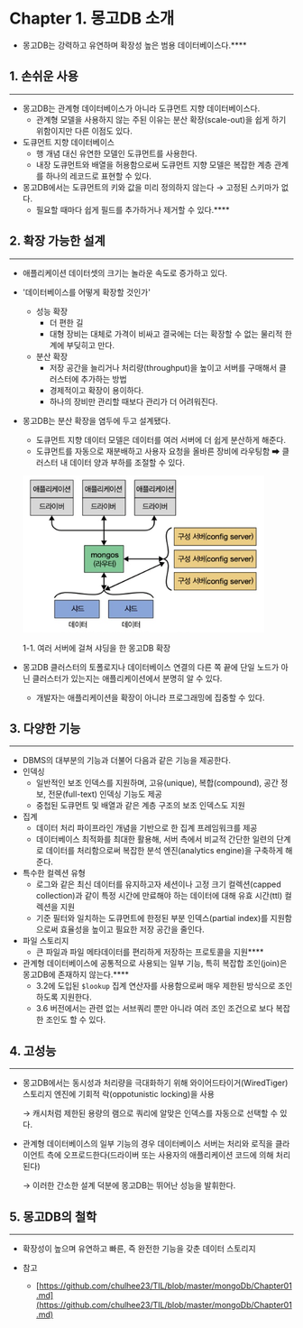 # Chapter 1. 몽고DB 소개

- 몽고DB는 강력하고 유연하며 확장성 높은 범용 데이터베이스다.****

## 1. 손쉬운 사용

---

- 몽고DB는 관계형 데이터베이스가 아니라 도큐먼트 지향 데이터베이스다.
    - 관계형 모델을 사용하지 않는 주된 이유는 분산 확장(scale-out)을 쉽게 하기 위함이지만 다른 이점도 있다.
- 도큐먼트 지향 데이터베이스
    - 행 개념 대신 유연한 모델인 도큐먼트를 사용한다.
    - 내장 도큐먼트와 배열을 허용함으로써 도큐먼트 지향 모델은 복잡한 계층 관계를 하나의 레코드로 표현할 수 있다.
- 몽고DB에서는 도큐먼트의 키와 값을 미리 정의하지 않는다 → 고정된 스키마가 없다.
    - 필요할 때마다 쉽게 필드를 추가하거나 제거할 수 있다.****

## 2. 확장 가능한 설계

---

- 애플리케이션 데이터셋의 크기는 놀라운 속도로 증가하고 있다.
- '데이터베이스를 어떻게 확장할 것인가'
    - 성능 확장
        - 더 편한 길
        - 대형 장비는 대체로 가격이 비싸고 결국에는 더는 확장할 수 없는 물리적 한계에 부딪히고 만다.
    - 분산 확장
        - 저장 공간을 늘리거나 처리량(throughput)을 높이고 서버를 구매해서 클러스터에 추가하는 방법
        - 경제적이고 확장이 용이하다.
        - 하나의 장비만 관리할 때보다 관리가 더 어려워진다.
- 몽고DB는 분산 확장을 염두에 두고 설계됐다.
    - 도큐먼트 지향 데이터 모델은 데이터를 여러 서버에 더 쉽게 분산하게 해준다.
    - 도큐먼트를 자동으로 재분배하고 사용자 요청을 올바른 장비에 라우팅함 ➡ 클러스터 내 데이터 양과 부하를 조절할 수 있다.
    
    ![1-1. 여러 서버에 걸쳐 샤딩을 한 몽고DB 확장](./image/1/Untitled.png)
    
    1-1. 여러 서버에 걸쳐 샤딩을 한 몽고DB 확장
    
- 몽고DB 클러스터의 토폴로지나 데이터베이스 연결의 다른 쪽 끝에 단일 노드가 아닌 클러스터가 있는지는 애플리케이션에서 분명히 알 수 있다.
    - 개발자는 애플리케이션을 확장이 아니라 프로그래밍에 집중할 수 있다.

## 3. 다양한 기능

---

- DBMS의 대부분의 기능과 더불어 다음과 같은 기능을 제공한다.
- 인덱싱
    - 일반적인 보조 인덱스를 지원하며, 고유(unique), 복합(compound), 공간 정보, 전문(full-text) 인덱싱 기능도 제공
    - 중첩된 도큐먼트 및 배열과 같은 계층 구조의 보조 인덱스도 지원
- 집계
    - 데이터 처리 파이프라인 개념을 기반으로 한 집계 프레임워크를 제공
    - 데이터베이스 최적화를 최대한 활용해, 서버 측에서 비교적 간단한 일련의 단계로 데이터를 처리함으로써 복잡한 분석 엔진(analytics engine)을 구축하게 해준다.
- 특수한 컬렉션 유형
    - 로그와 같은 최신 데이터를 유지하고자 세션이나 고정 크기 컬렉션(capped collection)과 같이 특정 시간에 만료해야 하는 데이터에 대해 유효 시간(ttl) 컬렉션을 지원
    - 기준 필터와 일치하는 도큐먼트에 한정된 부분 인덱스(partial index)를 지원함으로써 효율성을 높이고 필요한 저장 공간을 줄인다.
- 파일 스토리지
    - 큰 파일과 파일 메타데이터를 편리하게 저장하는 프로토콜을 지원****
- 관계형 데이터베이스에 공통적으로 사용되는 일부 기능, 특히 복잡합 조인(join)은 몽고DB에 존재하지 않는다.****
    - 3.2에 도입된 `$lookup` 집계 연산자를 사용함으로써 매우 제한된 방식으로 조인하도록 지원한다.
    - 3.6 버전에서는 관련 없는 서브쿼리 뿐만 아니라 여러 조인 조건으로 보다 복잡한 조인도 할 수 있다.

## 4. 고성능

---

- 몽고DB에서는 동시성과 처리량을 극대화하기 위해 와이어드타이거(WiredTiger) 스토리지 엔진에 기회적 락(oppotunistic locking)을 사용
    
    → 캐시처럼 제한된 용량의 램으로 쿼리에 알맞은 인덱스를 자동으로 선택할 수 있다.
    

- 관계형 데이터베이스의 일부 기능의 경우 데이터베이스 서버는 처리와 로직을 클라이언트 측에 오프로드한다(드라이버 또는 사용자의 애플리케이션 코드에 의해 처리된다)
    
    → 이러한 간소한 설계 덕분에 몽고DB는 뛰어난 성능을 발휘한다.
    

## 5. 몽고DB의 철학

---

- 확장성이 높으며 유연하고 빠른, 즉 완전한 기능을 갖춘 데이터 스토리지

- 참고
    - [https://github.com/chulhee23/TIL/blob/master/mongoDb/Chapter01.md](https://github.com/chulhee23/TIL/blob/master/mongoDb/Chapter01.md)
